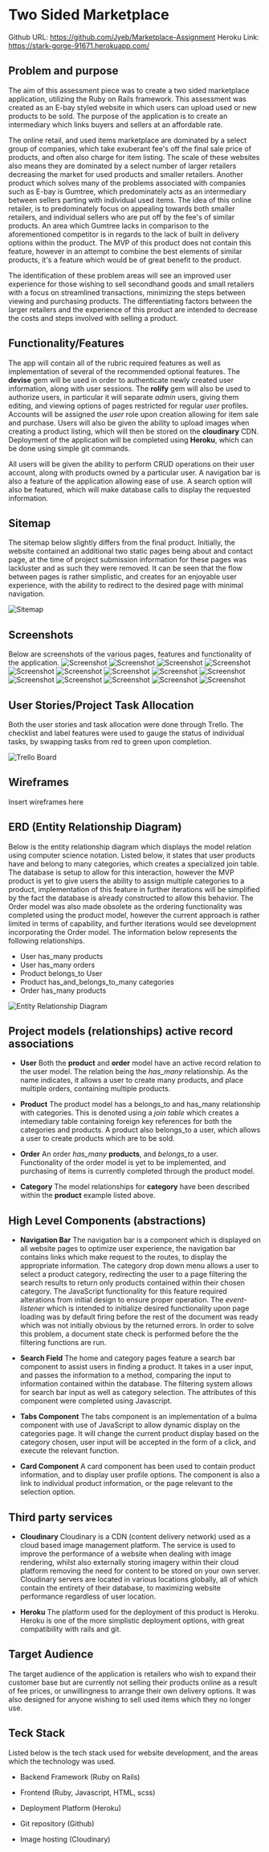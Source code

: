 # Two Sided Marketplace 

Github URL: https://github.com/Jyeb/Marketplace-Assignment
Heroku Link: https://stark-gorge-91671.herokuapp.com/

## Problem and purpose

The aim of this assessment piece was to create a two sided marketplace application, utilizing the Ruby on Rails framework. This assessment was created as an E-bay styled website in which users can upload used or new products to be sold. The purpose of the application is to create an intermediary which links buyers and sellers at an affordable rate. 

The online retail, and used items marketplace are dominated by a select group of companies, which take exuberant fee's off the final sale price of products, and often also charge for item listing. The scale of these websites also means they are dominated by a select number of larger retailers decreasing the market for used products and smaller retailers. Another product which solves many of the problems associated with companies such as E-bay is Gumtree, which predominately acts as an intermediary between sellers parting with individual used items. 
The idea of this online retailer, is to predominately focus on appealing towards both smaller retailers, and individual sellers who are put off by the fee's of similar products. An area which Gumtree lacks in comparison to the aforementioned competitor is in regards to the lack of built in delivery options within the product. The MVP of this product does not contain this feature, however in an attempt to combine the best elements of similar products, it's a feature which would be of great benefit to the product. 

The identification of these problem areas will see an improved  user experience for those wishing to sell secondhand goods and small retailers with a focus on streamlined transactions, minimizing the steps between viewing and purchasing products. The differentiating factors between the larger retailers and the experience of this product are intended to decrease the costs and steps involved with selling a product.

## Functionality/Features

The app will contain all of the rubric required features as well as implementation of several of the recommended optional features. The **devise** gem will be used in order to authenticate newly created user information, along with user sessions.  The **rolify** gem will also be used to authorize users, in particular it will separate *admin* users, giving them editing, and viewing options of pages restricted for regular *user* profiles. Accounts will be assigned the *user* role upon creation allowing for item sale and purchase. 
 Users will also be given the ability to upload images when creating a product listing, which will then be stored on the **cloudinary** CDN. Deployment of the application will be completed using **Heroku**, which can be done using simple git commands. 

 All users will be given the ability to perform CRUD operations on their user account, along with products owned by a particular user. A navigation bar is also a feature of the application allowing ease of use. A search option will also be featured, which will make database calls to display the requested information.  

## Sitemap
The sitemap below slightly differs from the final product. Initially, the website contained an additional two static pages being about and contact page, at the time of project submission information for these pages was lackluster and as such they were removed. It can be seen that the flow between pages is rather simplistic, and creates for an enjoyable user experience, with the ability to redirect to the desired page with minimal navigation. 

![Sitemap](https://github.com/Jyeb/Marketplace-Assignment/blob/master/docs/Sitemap.png)

## Screenshots
Below are screenshots of the various pages, features and functionality of the application. 
![Screenshot](https://github.com/Jyeb/Marketplace-Assignment/blob/master/docs/Website-walkthrough1.png)
![Screenshot](https://github.com/Jyeb/Marketplace-Assignment/blob/master/docs/Website-walkthrough2.png)
![Screenshot](https://github.com/Jyeb/Marketplace-Assignment/blob/master/docs/Website-walkthrough3.png)
![Screenshot](https://github.com/Jyeb/Marketplace-Assignment/blob/master/docs/Website-walkthrough4.png)
![Screenshot](https://github.com/Jyeb/Marketplace-Assignment/blob/master/docs/Website-walkthrough5.png)
![Screenshot](https://github.com/Jyeb/Marketplace-Assignment/blob/master/docs/Website-walkthrough5.png)
![Screenshot](https://github.com/Jyeb/Marketplace-Assignment/blob/master/docs/Website-walkthrough6.png)
![Screenshot](https://github.com/Jyeb/Marketplace-Assignment/blob/master/docs/Website-walkthrough7.png)
![Screenshot](https://github.com/Jyeb/Marketplace-Assignment/blob/master/docs/Website-walkthrough8.png)
![Screenshot](https://github.com/Jyeb/Marketplace-Assignment/blob/master/docs/Website-walkthrough9.png)
![Screenshot](https://github.com/Jyeb/Marketplace-Assignment/blob/master/docs/Website-walkthrough10.png)
![Screenshot](https://github.com/Jyeb/Marketplace-Assignment/blob/master/docs/Website-walkthrough11.png)
![Screenshot](https://github.com/Jyeb/Marketplace-Assignment/blob/master/docs/Website-walkthrough12.png)
![Screenshot](https://github.com/Jyeb/Marketplace-Assignment/blob/master/docs/Website-walkthrough13.png)

## User Stories/Project Task Allocation
Both the user stories and task allocation were done through Trello. The checklist and label features were used to gauge the status of individual tasks, by swapping tasks from red to green upon completion. 

![Trello Board](https://github.com/Jyeb/Marketplace-Assignment/blob/master/docs/userstories-tasks.png)
## Wireframes

Insert wireframes here

## ERD (Entity Relationship Diagram)

Below is the entity relationship diagram which displays the model relation using computer science notation. Listed below, it states that user products have and belong to many categories, which creates a specialized join table. The database is setup to allow for this interaction, however the MVP product is yet to give users the ability to assign multiple categories to a product, implementation of this feature in further iterations will be simplified by the fact the database is already constructed to allow this behavior. The Order model was also made obsolete as the ordering functionality was completed using the product model, however the current approach is rather limited in terms of capability, and further iterations would see development incorporating the Order model. 
The information below represents the following relationships.
  * User has_many products
  * User has_many orders
  * Product belongs_to User
  * Product has_and_belongs_to_many categories
  * Order has_many products

![Entity Relationship Diagram](https://github.com/Jyeb/Marketplace-Assignment/blob/master/docs/MarketPlaceERD.png)
## Project models (relationships) active record associations

  * **User** 
	Both the **product** and **order** model have an active record relation to the user model. The relation being the *has_many* relationship. As the name indicates, it allows a user to create many products, and place multiple orders, containing multiple products.  
	
  * **Product**
The product model has a belongs_to and has_many relationship with categories. This is denoted using a *join table* which creates a intemediary table containing foreign key references for both the categories and products. A product also belongs_to a user, which allows a user to create products which are to be sold. 
 
  * **Order**
An order *has_many* **products**, and *belongs_to* a user. Functionality of the order model is yet to be implemented, and purchasing of items is currently completed through the product model. 

  * **Category**
The model relationships for **category** have been described within the **product** example listed above. 

## High Level Components (abstractions)

  * **Navigation Bar**
    The navigation bar is a component which is displayed on all website pages to optimize user experience, the navigation bar contains links which make request to the routes, to display the appropriate information. The category drop down menu allows a user to select a product category, redirecting the user to a page filtering the search results to return only products contained within their chosen category. The JavaScript functionality for this feature required alterations from initial design to ensure proper operation. The *event-listener* which is intended to initialize desired functionality upon page loading was by default firing before the rest of the document was ready which was not initially obvious by the returned errors. In order to solve this problem, a document state check is performed before the the filtering functions are run. 
 
   * **Search Field**
 The home and category pages feature a search bar component to assist users in finding a product. It takes in a user input, and passes the information to a method, comparing the input to information contained within the database. The filtering system allows for search bar input as well as category selection. The attributes of this component were completed using Javascript. 
 
   * **Tabs Component**
  The tabs component is an implementation of a bulma component with use of JavaScript to allow dynamic display on the categories page. It will change the current product display based on the category chosen, user input will be accepted in the form of a click, and execute the relevant function. 
   
  * **Card Component**
A card component has been used to contain product information, and to display user profile options. The component is also a link to individual product information, or the page relevant to the selection option. 


## Third party services

  * **Cloudinary**
Cloudinary is a CDN (content delivery network) used as a cloud based image management platform. The service is used to improve the performance of a website when dealing with image rendering, whilst also externally storing imagery within their cloud platform removing the need for content to be stored on your own server. Cloudinary servers are located in various locations globally, all of which contain the entirety of their database, to maximizing website performance regardless of user location.

  *  **Heroku**
  The platform used for the deployment of this product is Heroku. Heroku is one of the more simplistic deployment options, with great compatibility with rails and git.


## Target Audience 

The target audience of the application is retailers who wish to expand their customer base but are currently not selling their products online as a result of fee prices, or unwillingness to arrange their own delivery options. It was also designed for anyone wishing to sell used items which they no longer use. 

## Teck Stack

Listed below is the tech stack used for website development, and the areas which the technology was used.
  * Backend Framework (Ruby on Rails)

  * Frontend (Ruby, Javascript, HTML,  scss)
  * Deployment Platform (Heroku) 
  * Git repository (Github) 
  * Image hosting (Cloudinary) 

